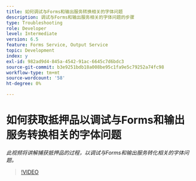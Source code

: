 ```yaml
---
title: 如何调试与Forms和输出服务转换相关的字体问题
description: 调试与Forms和输出服务相关的字体问题的步骤
type: Troubleshooting
role: Developer
level: Intermediate
version: 6.5
feature: Forms Service, Output Service
topic: Development
index: y
exl-id: 982ad9d4-845a-4542-91ac-6645c7d6bdc3
source-git-commit: b3e9251bdb18a008be95c1fa9e5c79252a74fc98
workflow-type: tm+mt
source-wordcount: '58'
ht-degree: 0%

---
```


# 如何获取抵押品以调试与Forms和输出服务转换相关的字体问题

*此视频将讲解捕获抵押品的过程，以调试与Forms和输出服务转化相关的字体问题。*

>[!VIDEO](https://video.tv.adobe.com/v/335487?quality=12&learn=on)
